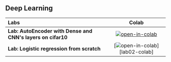 ## Deep Learning

| Labs                                                       | Colab                                            |
| :-------------------------------------------------------- | :-----------------------------------------------:| 
| **Lab: AutoEncoder with Dense and CNN's layers on cifar10**               | [![open-in-colab]][lab01-colab]                  | 
| **Lab: Logistic regression from scratch**               | [![open-in-colab]][lab02-colab]                  | 
            

[lab01-colab]: https://colab.research.google.com/drive/1edA6JZiwfFA9xILRVy2tEPjlsFxXNMFx?usp=sharing

[lab02a-colab]: https://drive.google.com/file/d/17wapZj7EEDMnOXkx2bHGJUNqTBaSMzSb/view?usp=sharing
[lab02b-colab]: https://fsdl.me/lab02b-colab
[lab03-colab]: https://fsdl.me/lab03-colab
[lab04-colab]: https://fsdl.me/lab04-colab
[lab05-colab]: https://fsdl.me/lab05-colab
[lab06-colab]: https://fsdl.me/lab06-colab
[lab07-colab]: https://fsdl.me/lab07-colab
[lab08-colab]: https://fsdl.me/lab08-colab
[open-in-colab]: https://colab.research.google.com/assets/colab-badge.svg

